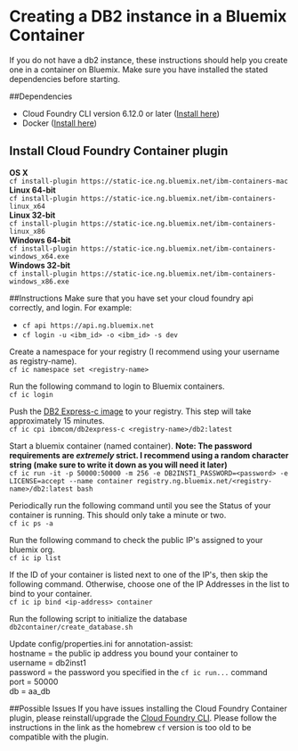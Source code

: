 # Creating a DB2 instance in a Bluemix Container

If you do not have a db2 instance, these instructions should help you create one in a container on Bluemix. Make sure you have installed the stated dependencies before starting.

##Dependencies 
- Cloud Foundry CLI version 6.12.0 or later ([Install here](http://docs.cloudfoundry.org/cf-cli/install-go-cli.html))  
- Docker ([Install here](https://docs.docker.com/engine/installation/))

## Install Cloud Foundry Container plugin
**OS X**  
`cf install-plugin https://static-ice.ng.bluemix.net/ibm-containers-mac`  
**Linux 64-bit**  
`cf install-plugin https://static-ice.ng.bluemix.net/ibm-containers-linux_x64`  
**Linux 32-bit**  
`cf install-plugin https://static-ice.ng.bluemix.net/ibm-containers-linux_x86`  
**Windows 64-bit**  
`cf install-plugin https://static-ice.ng.bluemix.net/ibm-containers-windows_x64.exe`  
**Windows 32-bit**  
`cf install-plugin https://static-ice.ng.bluemix.net/ibm-containers-windows_x86.exe`  

##Instructions
Make sure that you have set your cloud foundry api correctly, and login.  For example:
- `cf api https://api.ng.bluemix.net`
- `cf login -u <ibm_id> -o <ibm_id> -s dev`

Create a namespace for your registry (I recommend using your username as registry-name).  
`cf ic namespace set <registry-name>`

Run the following command to login to Bluemix containers.  
`cf ic login`

Push the [DB2 Express-c image](https://hub.docker.com/r/ibmcom/db2express-c/) to your registry. This step will take approximately 15 minutes.  
`cf ic cpi ibmcom/db2express-c <registry-name>/db2:latest`


Start a bluemix container (named container). **Note: The password requirements are *extremely* strict. I recommend using a random character string (make sure to write it down as you will need it later)**   
`cf ic run -it -p 50000:50000 -m 256 -e DB2INST1_PASSWORD=<password> -e LICENSE=accept --name container registry.ng.bluemix.net/<registry-name>/db2:latest bash`

Periodically run the following command until you see the Status of your container is running. This should only take a minute or two.  
`cf ic ps -a`


Run the following command to check the public IP's assigned to your bluemix org.  
`cf ic ip list`

If the ID of your container is listed next to one of the IP's, then skip the following command. Otherwise, choose one of the IP Addresses in the list to bind to your container.  
`cf ic ip bind <ip-address> container`

Run the following script to initialize the database  
`db2container/create_database.sh`

Update config/properties.ini for annotation-assist:  
hostname = the public ip address you bound your container to  
username = db2inst1  
password = the password you specified in the `cf ic run...` command  
port = 50000  
db = aa_db

##Possible Issues
If you have issues installing the Cloud Foundry Container plugin, please reinstall/upgrade the [Cloud Foundry CLI](http://docs.cloudfoundry.org/cf-cli/install-go-cli.html). Please follow the instructions in the link as the homebrew `cf` version is too old to be compatible with the plugin.
